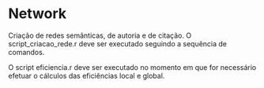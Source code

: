 # Network
Criação de redes semânticas, de autoria e de citação.
O script_criacao_rede.r deve ser executado seguindo a sequência de comandos. 

O script eficiencia.r deve ser executado no momento em que for necessário efetuar o cálculos das eficiências local e global.
